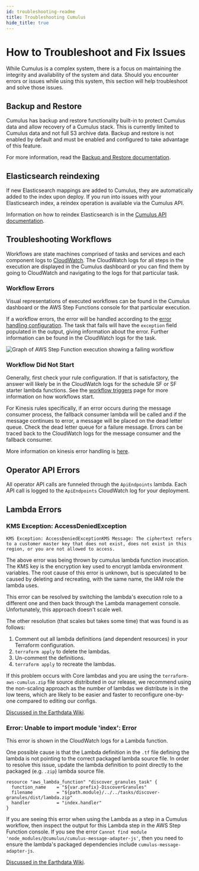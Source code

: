 ```yaml
---
id: troubleshooting-readme
title: Troubleshooting Cumulus
hide_title: true
---
```


# How to Troubleshoot and Fix Issues

While Cumulus is a complex system, there is a focus on maintaining the integrity and availability of the system and data. Should you encounter errors or issues while using this system, this section will help troubleshoot and solve those issues.

## Backup and Restore

Cumulus has backup and restore functionality built-in to protect Cumulus data and allow recovery of a Cumulus stack. This is currently limited to Cumulus data and not full S3 archive data. Backup and restore is not enabled by default and must be enabled and configured to take advantage of this feature.

For more information, read the [Backup and Restore documentation](features/data_in_dynamodb.md#backup-and-restore-with-aws).

## Elasticsearch reindexing

If new Elasticsearch mappings are added to Cumulus, they are automatically added to the index upon deploy. If you run into issues with your Elasticsearch index, a reindex operation is available via the Cumulus API.

Information on how to reindex Elasticsearch is in the [Cumulus API  documentation](https://nasa.github.io/cumulus-api/#elasticsearch-1).

## Troubleshooting Workflows

Workflows are state machines comprised of tasks and services and each component logs to [CloudWatch](https://aws.amazon.com/cloudwatch). The CloudWatch logs for all steps in the execution are displayed in the Cumulus dashboard or you can find them by going to CloudWatch and navigating to the logs for that particular task.

### Workflow Errors

Visual representations of executed workflows can be found in the Cumulus dashboard or the AWS Step Functions console for that particular execution.

If a workflow errors, the error will be handled according to the [error handling configuration](data-cookbooks/error-handling.md). The task that fails will have the `exception` field populated in the output, giving information about the error. Further information can be found in the CloudWatch logs for the task.

![Graph of AWS Step Function execution showing a failing workflow](assets/workflow-fail.png)

### Workflow Did Not Start

Generally, first check your rule configuration. If that is satisfactory, the answer will likely be in the CloudWatch logs for the schedule SF or SF starter lambda functions. See the [workflow triggers](workflows/workflow-triggers.md) page for more information on how workflows start.

For Kinesis rules specifically, if an error occurs during the message consumer process, the fallback consumer lambda will be called and if the message continues to error, a message will be placed on the dead letter queue. Check the dead letter queue for a failure message. Errors can be traced back to the CloudWatch logs for the message consumer and the fallback consumer.

More information on kinesis error handling is [here](data-cookbooks/cnm-workflow.md#kinesis-record-error-handling).

## Operator API Errors

All operator API calls are funneled through the `ApiEndpoints` lambda. Each API call is logged to the `ApiEndpoints` CloudWatch log for your deployment.

## Lambda Errors

### KMS Exception: AccessDeniedException

`KMS Exception: AccessDeniedExceptionKMS Message: The ciphertext refers to a customer master key that does not exist, does not exist in this region, or you are not allowed to access.`

The above error was being thrown by cumulus lambda function invocation. The KMS key is the encryption key used to encrypt lambda environment variables. The root cause of this error is unknown, but is speculated to be caused by deleting and recreating, with the same name, the IAM role the lambda uses.

This error can be resolved by switching the lambda's execution role to a different one and then back through the Lambda management console. Unfortunately, this approach doesn't scale well.

The other resolution (that scales but takes some time) that was found is as follows:

1. Comment out all lambda definitions (and dependent resources) in your Terraform configuration.
2. `terraform apply` to delete the lambdas.
3. Un-comment the definitions.
4. `terraform apply` to recreate the lambdas.

If this problem occurs with Core lambdas and you are using the `terraform-aws-cumulus.zip` file source distributed in our release, we recommend using the non-scaling approach as the number of lambdas we distribute is in the low teens, which are likely to be easier and faster to reconfigure one-by-one compared to editing our configs.

[Discussed in the Earthdata Wiki](https://wiki.earthdata.nasa.gov/display/CUMULUS/KMS+Exception%3A+AccessDeniedException).

### Error: Unable to import module 'index': Error

This error is shown in the CloudWatch logs for a Lambda function.

One possible cause is that the Lambda definition in the `.tf` file defining the lambda is not pointing to the correct packaged lambda source file. In order to resolve this issue, update the lambda definition to point directly to the packaged (e.g. `.zip`) lambda source file.

```hcl
resource "aws_lambda_function" "discover_granules_task" {
  function_name    = "${var.prefix}-DiscoverGranules"
  filename         = "${path.module}/../../tasks/discover-granules/dist/lambda.zip"
  handler          = "index.handler"
}
```

If you are seeing this error when using the Lambda as a step in a Cumulus workflow, then inspect the output for this Lambda step in the AWS Step Function console. If you see the error `Cannot find module 'node_modules/@cumulus/cumulus-message-adapter-js'`, then you need to ensure the lambda's packaged dependencies include `cumulus-message-adapter-js`.

[Discussed in the Earthdata Wiki](https://wiki.earthdata.nasa.gov/display/CUMULUS/Troubleshooting).
